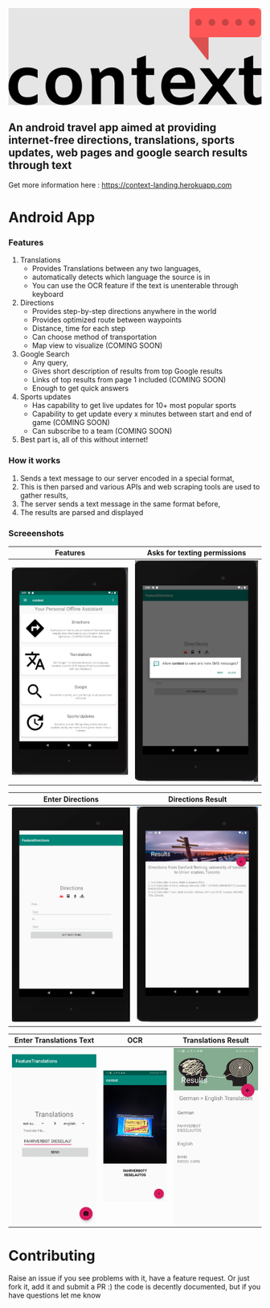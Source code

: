 ![alt text](screenshots/logo.png)

## An android travel app aimed at providing internet-free directions, translations, sports updates, web pages and google search results through text

Get more information here : https://context-landing.herokuapp.com
# Android App
### Features
1. Translations 
    - Provides Translations between any two languages, 
    - automatically detects which language the source is in
    - You can use the OCR feature if the text is unenterable through keyboard
2. Directions
    - Provides step-by-step directions anywhere in the world
    - Provides optimized route between waypoints
    - Distance, time for each step
    - Can choose method of transportation
    - Map view to visualize (COMING SOON)
3. Google Search
    - Any query, 
    - Gives short description of results from top Google results
    - Links of top results from page 1 included (COMING SOON)
    - Enough to get quick answers
4. Sports updates
    - Has capability to get live updates for 10+ most popular sports
    - Capability to get update every x minutes between start and end of game (COMING SOON)
    - Can subscribe to a team (COMING SOON)
5. Best part is, all of this without internet!

### How it works
1. Sends a text message to our server encoded in a special format,
2. This is then parsed and various APIs and web scraping tools are used to gather results,
3. The server sends a text message in the same format before,
4. The results are parsed and displayed


### Screeenshots
Features             |  Asks for texting permissions
:-------------------------:|:-------------------------:
![](screenshots/feature_screen.png)  |  ![](screenshots/permissions_screen.png)

Enter Directions             |  Directions Result
:-------------------------:|:-------------------------:
![](screenshots/directions_screen.png)  |  ![](screenshots/results_directions.PNG)

Enter Translations Text             |  OCR |  Translations Result
:-------------------------:|:-------------------------:|:-------------------------:
![](screenshots/translations_screen.jpg)  |  ![](screenshots/ocr_screen.jpg) |  ![](screenshots/results_translations.jpg)


# Contributing
Raise an issue if you see problems with it, have a feature request. Or just fork it, add it and submit a PR :) the code is decently documented, but if you have questions let me know

